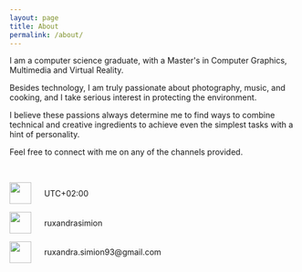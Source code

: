 ```yaml
---
layout: page
title: About
permalink: /about/
---
```


I am a computer science graduate, with a Master's in Computer Graphics, Multimedia and Virtual Reality.

Besides technology, I am truly passionate about photography, music, and cooking, and I take serious interest in protecting the environment.

I believe these passions always determine me to find ways to combine technical and creative ingredients to achieve even the simplest tasks with a hint of personality.

Feel free to connect with me on any of the channels provided.

<br>

<!-- Contct details -->
<p>
	<div style="display:inline-block; min-width:1.5cm; height:1cm; align: center;vertical-align: middle;">
		<img src="https://ruxandraS.github.io/assets/images/social/globe.svg" style="height:1cm;"/>
	</div>
	<div style="display:inline-block;vertical-align: middle;">
		UTC+02:00
	</div>
</p>

<p>
	<div style="display:inline-block; min-width:1.5cm; height:1cm; align: center;vertical-align: middle;">
		<img src="https://ruxandraS.github.io/assets/images/social/irc.svg" style="height:1cm;"/>
	</div>
	<div style="display:inline-block;vertical-align: middle;">
		ruxandrasimion
	</div>
</p>

<p>
	<div style="display:inline-block; min-width:1.5cm; height:1cm; align: center;vertical-align: middle;">
		<img src="https://ruxandraS.github.io/assets/images/social/gmail.svg" style="height:1cm;"/>
	</div>
	<div style="display:inline-block;vertical-align: middle;">
		ruxandra.simion93@gmail.com
	</div>
</p>


<!-- | ![Alt text](https://ruxandraS.github.io/assets/images/pin.svg)   | UTC+02:00                   |
| ![Alt text](https://ruxandraS.github.io/assets/images/gmail.svg) | ruxandra.simion93@gmail.com |
| ![Alt text](https://ruxandraS.github.io/assets/images/irc.svg)   | ruxandrasimion              | -->
